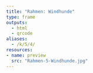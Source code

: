```yaml
---
title: "Rahmen: Windhunde"
type: frame
outputs:
  - html
  - qrcode
aliases:
  - /k/5/4/
resources:
- name: preview
  src: "Rahmen-5-Windhunde.jpg"
---
```

